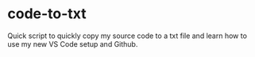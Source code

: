 # code-to-txt
Quick script to quickly copy my source code to a txt file and learn how to use my new VS Code setup and Github.
